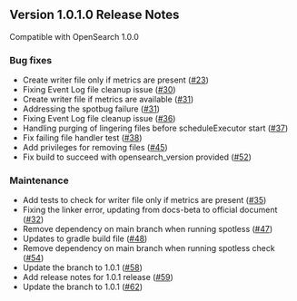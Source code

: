 ## Version 1.0.1.0 Release Notes

Compatible with OpenSearch 1.0.0

### Bug fixes

* Create writer file only if metrics are present ([#23](https://github.com/opensearch-project/performance-analyzer-rca/pull/23))
* Fixing Event Log file cleanup issue ([#30](https://github.com/opensearch-project/performance-analyzer-rca/pull/30))
* Create writer file if metrics are available ([#31](https://github.com/opensearch-project/performance-analyzer/pull/31))
* Addressing the spotbug failure ([#31](https://github.com/opensearch-project/performance-analyzer-rca/pull/31))
* Fixing Event Log file cleanup issue ([#36](https://github.com/opensearch-project/performance-analyzer/pull/36))
* Handling purging of lingering files before scheduleExecutor start ([#37](https://github.com/opensearch-project/performance-analyzer/pull/37))
* Fix failing file handler test ([#38](https://github.com/opensearch-project/performance-analyzer/pull/38))
* Add privileges for removing files ([#45](https://github.com/opensearch-project/performance-analyzer-rca/pull/45))
* Fix build to succeed with opensearch_version provided ([#52](https://github.com/opensearch-project/performance-analyzer/pull/52))

### Maintenance

* Add tests to check for writer file only if metrics are present ([#35](https://github.com/opensearch-project/performance-analyzer/pull/35))
* Fixing the linker error, updating from docs-beta to official document ([#32](https://github.com/opensearch-project/performance-analyzer/pull/32))
* Remove dependency on main branch when running spotless ([#47](https://github.com/opensearch-project/performance-analyzer/pull/47))
* Updates to gradle build file ([#48](https://github.com/opensearch-project/performance-analyzer/pull/48))
* Remove dependency on main branch when running spotless check ([#54](https://github.com/opensearch-project/performance-analyzer-rca/pull/54))
* Update the branch to 1.0.1 ([#58](https://github.com/opensearch-project/performance-analyzer/pull/58))
* Add release notes for 1.0.1 release ([#59](https://github.com/opensearch-project/performance-analyzer/pull/59))
* Update the branch to 1.0.1 ([#62](https://github.com/opensearch-project/performance-analyzer-rca/pull/62))
